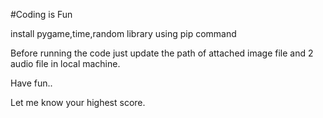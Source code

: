 #Coding is Fun

install pygame,time,random library using pip command

Before running the code just update the path of attached image file and 2 audio file in local machine.

Have fun..

Let me know your highest score.
